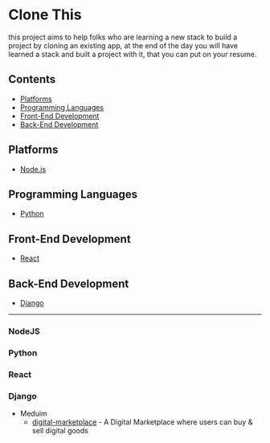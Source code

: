 # Clone This

this project aims to help folks who are learning a new stack to build a project by cloning an existing app, at the end of the day you will have learned a stack and built a project with it, that you can put on your resume.



## Contents

- [Platforms](#platforms)
- [Programming Languages](#programming-languages)
- [Front-End Development](#front-end-development)
- [Back-End Development](#back-end-development)


## Platforms
- [Node.js](#nodejs)


## Programming Languages
- [Python](#python)

## Front-End Development
- [React](#react)

## Back-End Development
- [Django](#django)

------------------------------------------------------------------
### NodeJS

### Python

### React

### Django
- Meduim
  - [digital-marketplace](https://github.com/codingforentrepreneurs/digital-marketplace) - A Digital Marketplace where users can buy & sell digital goods 
